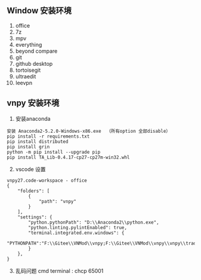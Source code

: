 ## Window 安装环境

1. office
2. 7z
3. mpv
4. everything
5. beyond compare
6. git
7. github desktop
8. tortoisegit
9. ultraedit
10. leevpn



## vnpy 安装环境

1. 安装anaconda

```
安装 Anaconda2-5.2.0-Windows-x86.exe  （所有option 全部disable）
pip install -r requirements.txt
pip install distributed
pip install grin
python -m pip install --upgrade pip
pip install TA_Lib-0.4.17-cp27-cp27m-win32.whl
```

2. vscode 设置

```
vnpy27.code-workspace - office
{
	"folders": [
		{
			"path": "vnpy"
		}
	],
	"settings": {
		"python.pythonPath": "D:\\Anaconda2\\python.exe",		
		"python.linting.pylintEnabled": true,
		"terminal.integrated.env.windows": {
			"PYTHONPATH":"F:\\Gitee\\VNMod\\vnpy;F:\\Gitee\\VNMod\\vnpy\\vnpy\\trader\\app\\algoTrading\\algo;F:\\Gitee\\VNMod\\vnpy\\vnpy\\trader\\app\\ctaStrategy\\strategy"
		}
	},
}
```

3. 乱码问题
cmd terminal : chcp 65001